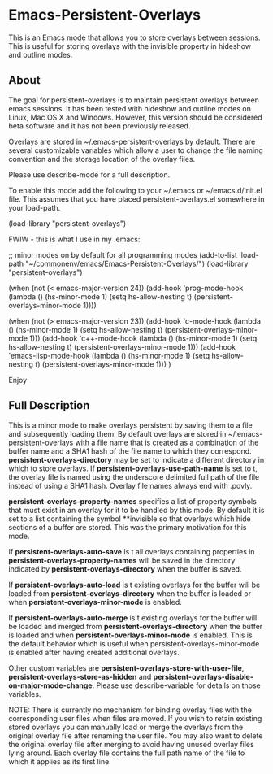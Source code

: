 # Emacs-Persistent-Overlays
This is an Emacs mode that allows you to store overlays between sessions. This is useful for storing overlays with the invisible property in hideshow and outline modes.

## About

The goal for persistent-overlays is to maintain persistent overlays
between emacs sessions. It has been tested with hideshow and
outline modes on Linux, Mac OS X and Windows. However, this version
should be considered beta software and it has not been previously
released.

Overlays are stored in ~/.emacs-persistent-overlays by default. There
are several customizable variables which allow a user to change the
file naming convention and the storage location of the overlay files.

Please use describe-mode for a full description.

To enable this mode add the following to your ~/.emacs or
~/emacs.d/init.el file. This assumes that you have placed
persistent-overlays.el somewhere in your load-path.

(load-library "persistent-overlays")

FWIW - this is what I use in my .emacs:

  ;; minor modes on by default for all programming modes
  (add-to-list 'load-path "~/commonenv/emacs/Emacs-Persistent-Overlays/")
  (load-library "persistent-overlays")

  (when (not (< emacs-major-version 24))
    (add-hook 'prog-mode-hook (lambda () (hs-minor-mode 1) (setq hs-allow-nesting t) (persistent-overlays-minor-mode 1))))

  (when (not (> emacs-major-version 23))
    (add-hook 'c-mode-hook (lambda () (hs-minor-mode 1) (setq hs-allow-nesting t) (persistent-overlays-minor-mode 1)))
    (add-hook 'c++-mode-hook (lambda () (hs-minor-mode 1) (setq hs-allow-nesting t) (persistent-overlays-minor-mode 1)))
    (add-hook 'emacs-lisp-mode-hook (lambda () (hs-minor-mode 1) (setq hs-allow-nesting t) (persistent-overlays-minor-mode 1)))
    )

Enjoy

## Full Description

This is a minor mode to make overlays persistent by saving
them to a file and subsequently loading them. By default overlays
are stored in ~/.emacs-persistent-overlays with a file name that
is created as a combination of the buffer name and a SHA1 hash of
the file name to which they correspond.
**persistent-overlays-directory** may be set to indicate a
different directory in which to store overlays. If
**persistent-overlays-use-path-name** is set to t, the overlay file
is named using the underscore delimited full path of the file
instead of using a SHA1 hash. Overlay file names always end with
.povly.

**persistent-overlays-property-names** specifies a list of property
symbols that must exist in an overlay for it to be handled by
this mode. By default it is set to a list containing the symbol
**invisible so that overlays which hide sections of a buffer are
stored. This was the primary motivation for this mode.

If **persistent-overlays-auto-save** is t all overlays containing
properties in **persistent-overlays-property-names** will be saved
in the directory indicated by **persistent-overlays-directory**
when the buffer is saved.

If **persistent-overlays-auto-load** is t existing overlays for the
buffer will be loaded from **persistent-overlays-directory** when
the buffer is loaded or when **persistent-overlays-minor-mode** is
enabled.

If **persistent-overlays-auto-merge** is t existing overlays for
the buffer will be loaded and merged from
**persistent-overlays-directory** when the buffer is loaded and
when **persistent-overlays-minor-mode** is enabled. This is the
default behavior which is useful when
persistent-overlays-minor-mode is enabled after having created
additional overlays.

Other custom variables are
**persistent-overlays-store-with-user-file**,
**persistent-overlays-store-as-hidden** and
**persistent-overlays-disable-on-major-mode-change**.  Please use
describe-variable for details on those variables.

NOTE: There is currently no mechanism for binding overlay files
with the corresponding user files when files are moved. If you
wish to retain existing stored overlays you can manually load or
merge the overlays from the original overlay file after renaming
the user file. You may also want to delete the original overlay
file after merging to avoid having unused overlay files lying
around. Each overlay file contains the full path name of the file
to which it applies as its first line.
